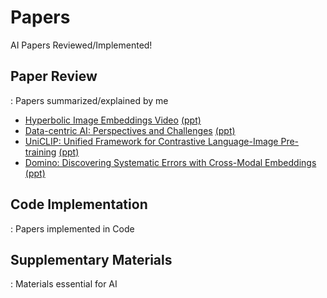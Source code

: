 # Papers
AI Papers Reviewed/Implemented!

## Paper Review
: Papers summarized/explained by me
- [Hyperbolic  Image Embeddings Video](https://www.youtube.com/watch?v=a7bOszhprAA&t=1s) [(ppt)](https://docs.google.com/presentation/d/1SFAvE6uD1pEWuSbJb77X6iaJ4V6Eqv0p2CnQwvWjI0g/edit?usp=drive_web&ouid=108398386490989048307)
- [Data-centric AI: Perspectives and Challenges]() [(ppt)](https://docs.google.com/presentation/d/1Fw9siHfaqpb7zH67vXE6TpwqGaAzbFFbi1A-vb9qT6c/edit#slide=id.g24407e8298a_0_274)
- [UniCLIP: Unified Framework for Contrastive Language-Image Pre-training](https://www.youtube.com/watch?v=CIYwh6xvaUY) [(ppt)](https://docs.google.com/presentation/d/1QCGeMcJeDNAOg7Vd5HrbONYn5KLcc-0CSYc4TzX_fDQ/edit?usp=sharing)
- [Domino: Discovering Systematic Errors with Cross-Modal Embeddings](https://www.youtube.com/watch?v=cnD2-B74mVo&t=886s) [(ppt)](https://docs.google.com/presentation/d/1TCYb6GnvFy-GCGuTqw8D0CvPV_RIDhk_mY-5AhDFx14/edit?usp=sharing)

## Code Implementation
: Papers implemented in Code

## Supplementary Materials
: Materials essential for AI

